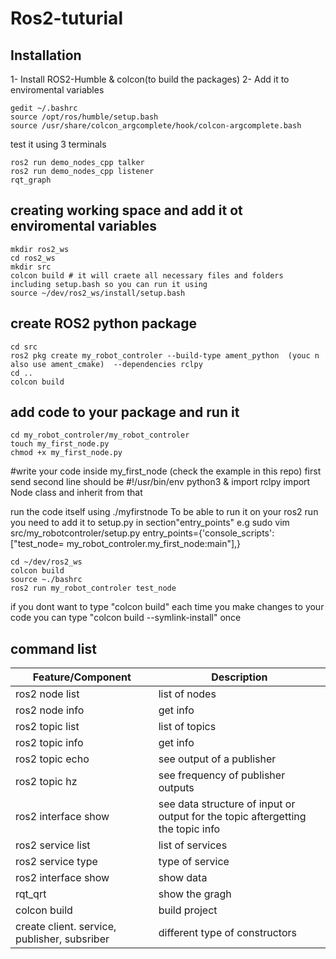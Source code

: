 # Ros2-tuturial
## Installation
1- Install ROS2-Humble & colcon(to build the packages)
2- Add it to enviromental variables

```
gedit ~/.bashrc
source /opt/ros/humble/setup.bash
source /usr/share/colcon_argcomplete/hook/colcon-argcomplete.bash
```
test it using 3 terminals

```
ros2 run demo_nodes_cpp talker
ros2 run demo_nodes_cpp listener
rqt_graph
```

## creating working space and add it ot enviromental variables
```
mkdir ros2_ws
cd ros2_ws
mkdir src
colcon build # it will craete all necessary files and folders including setup.bash so you can run it using 
source ~/dev/ros2_ws/install/setup.bash
```

## create ROS2 python package
```
cd src
ros2 pkg create my_robot_controler --build-type ament_python  (youc n also use ament_cmake)  --dependencies rclpy
cd ..
colcon build
```

## add code to your package and run it 
```
cd my_robot_controler/my_robot_controler
touch my_first_node.py
chmod +x my_first_node.py
```
#write your code inside my_first_node (check the example in this repo)
first send second line should be #!/usr/bin/env python3   & import rclpy
import Node class and inherit from that

run the code itself using ./myfirstnode
To be able to run it on your ros2 run you need to add it to setup.py in section"entry_points" e.g
sudo vim src/my_robotcontroler/setup.py
entry_points={'console_scripts': ["test_node= my_robot_controler.my_first_node:main"],}
```
cd ~/dev/ros2_ws
colcon build
source ~./bashrc
ros2 run my_robot_controler test_node
```
if you dont want to type "colcon build" each time you make changes to your code you can type "colcon build --symlink-install" once

## command list 

| Feature/Component      | Description    |
|------------------------|----------------|
| ros2 node list        | list of nodes |
| ros2 node info <node name>       | get info |
| ros2 topic list        | list of topics |
| ros2 topic info <topic name>       | get info |
| ros2 topic echo <topic name>       | see output of a publisher |
| ros2 topic hz <topic name> | see frequency of publisher outputs |
| ros2 interface show <Type> | see data structure of input or output for the topic aftergetting the topic info |
| ros2 service list | list of services |
| ros2 service type <service name> | type of service |
| ros2 interface show <name from above> | show data |
| rqt_qrt | show the gragh |
| colcon build| build project |
| create client. service, publisher, subsriber| different type of constructors |


